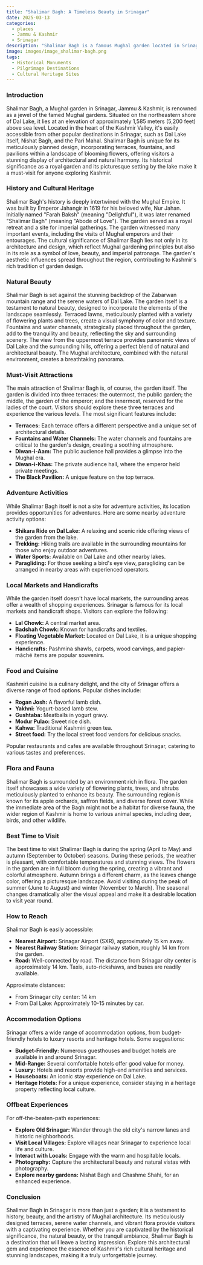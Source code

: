 ```yaml
---
title: "Shalimar Bagh: A Timeless Beauty in Srinagar"
date: 2025-03-13
categories:
  - places
  - Jammu & Kashmir
  - Srinagar
description: "Shalimar Bagh is a famous Mughal garden located in Srinagar, Jammu & Kashmir. It was built by Emperor Shah Jahan and is known for its vibrant lily pools and intricate Mughal architecture. The garden is part of the Mughal Gardens trail and offers stunning views of Dal Lake."
image: images/image_shalimar-bagh.png
tags: 
  - Historical Monuments
  - Pilgrimage Destinations
  - Cultural Heritage Sites
---
```



### **Introduction**

Shalimar Bagh, a Mughal garden in Srinagar, Jammu & Kashmir, is renowned as a jewel of the famed Mughal gardens. Situated on the northeastern shore of Dal Lake, it lies at an elevation of approximately 1,585 meters (5,200 feet) above sea level. Located in the heart of the Kashmir Valley, it's easily accessible from other popular destinations in Srinagar, such as Dal Lake itself, Nishat Bagh, and the Pari Mahal. Shalimar Bagh is unique for its meticulously planned design, incorporating terraces, fountains, and pavilions within a landscape of blooming flowers, offering visitors a stunning display of architectural and natural harmony. Its historical significance as a royal garden and its picturesque setting by the lake make it a must-visit for anyone exploring Kashmir.

### **History and Cultural Heritage**

Shalimar Bagh's history is deeply intertwined with the Mughal Empire. It was built by Emperor Jahangir in 1619 for his beloved wife, Nur Jahan. Initially named "Farah Baksh" (meaning "Delightful"), it was later renamed "Shalimar Bagh" (meaning "Abode of Love"). The garden served as a royal retreat and a site for imperial gatherings. The garden witnessed many important events, including the visits of Mughal emperors and their entourages. The cultural significance of Shalimar Bagh lies not only in its architecture and design, which reflect Mughal gardening principles but also in its role as a symbol of love, beauty, and imperial patronage. The garden's aesthetic influences spread throughout the region, contributing to Kashmir's rich tradition of garden design.

###  **Natural Beauty**

Shalimar Bagh is set against the stunning backdrop of the Zabarwan mountain range and the serene waters of Dal Lake. The garden itself is a testament to natural beauty, designed to incorporate the elements of the landscape seamlessly. Terraced lawns, meticulously planted with a variety of flowering plants and trees, create a visual symphony of color and texture. Fountains and water channels, strategically placed throughout the garden, add to the tranquility and beauty, reflecting the sky and surrounding scenery. The view from the uppermost terrace provides panoramic views of Dal Lake and the surrounding hills, offering a perfect blend of natural and architectural beauty. The Mughal architecture, combined with the natural environment, creates a breathtaking panorama.



### **Must-Visit Attractions**

The main attraction of Shalimar Bagh is, of course, the garden itself. The garden is divided into three terraces: the outermost, the public garden; the middle, the garden of the emperor; and the innermost, reserved for the ladies of the court. Visitors should explore these three terraces and experience the various levels. The most significant features include:

*   **Terraces:** Each terrace offers a different perspective and a unique set of architectural details.
*   **Fountains and Water Channels:** The water channels and fountains are critical to the garden's design, creating a soothing atmosphere.
*   **Diwan-i-Aam:** The public audience hall provides a glimpse into the Mughal era.
*   **Diwan-i-Khas:** The private audience hall, where the emperor held private meetings.
*   **The Black Pavilion:** A unique feature on the top terrace.

### **Adventure Activities**

While Shalimar Bagh itself is not a site for adventure activities, its location provides opportunities for adventures. Here are some nearby adventure activity options:

*   **Shikara Ride on Dal Lake:** A relaxing and scenic ride offering views of the garden from the lake.
*   **Trekking:** Hiking trails are available in the surrounding mountains for those who enjoy outdoor adventures.
*   **Water Sports:** Available on Dal Lake and other nearby lakes.
*   **Paragliding:** For those seeking a bird's eye view, paragliding can be arranged in nearby areas with experienced operators.

### **Local Markets and Handicrafts**

While the garden itself doesn't have local markets, the surrounding areas offer a wealth of shopping experiences. Srinagar is famous for its local markets and handicraft shops. Visitors can explore the following:

*   **Lal Chowk:** A central market area.
*   **Badshah Chowk:** Known for handicrafts and textiles.
*   **Floating Vegetable Market:** Located on Dal Lake, it is a unique shopping experience.
*   **Handicrafts:** Pashmina shawls, carpets, wood carvings, and papier-mâché items are popular souvenirs.

### **Food and Cuisine**

Kashmiri cuisine is a culinary delight, and the city of Srinagar offers a diverse range of food options. Popular dishes include:

*   **Rogan Josh:** A flavorful lamb dish.
*   **Yakhni:** Yogurt-based lamb stew.
*   **Gushtaba:** Meatballs in yogurt gravy.
*   **Modur Pulao:** Sweet rice dish.
*   **Kahwa:** Traditional Kashmiri green tea.
*   **Street food:** Try the local street food vendors for delicious snacks.

Popular restaurants and cafes are available throughout Srinagar, catering to various tastes and preferences.

### **Flora and Fauna**

Shalimar Bagh is surrounded by an environment rich in flora. The garden itself showcases a wide variety of flowering plants, trees, and shrubs meticulously planted to enhance its beauty. The surrounding region is known for its apple orchards, saffron fields, and diverse forest cover. While the immediate area of the Bagh might not be a habitat for diverse fauna, the wider region of Kashmir is home to various animal species, including deer, birds, and other wildlife.

### **Best Time to Visit**

The best time to visit Shalimar Bagh is during the spring (April to May) and autumn (September to October) seasons. During these periods, the weather is pleasant, with comfortable temperatures and stunning views. The flowers in the garden are in full bloom during the spring, creating a vibrant and colorful atmosphere. Autumn brings a different charm, as the leaves change color, offering a picturesque landscape. Avoid visiting during the peak of summer (June to August) and winter (November to March). The seasonal changes dramatically alter the visual appeal and make it a desirable location to visit year round.

### **How to Reach**

Shalimar Bagh is easily accessible:

*   **Nearest Airport:** Srinagar Airport (SXR), approximately 15 km away.
*   **Nearest Railway Station:** Srinagar railway station, roughly 14 km from the garden.
*   **Road:** Well-connected by road. The distance from Srinagar city center is approximately 14 km. Taxis, auto-rickshaws, and buses are readily available.

Approximate distances:

*   From Srinagar city center: 14 km
*   From Dal Lake: Approximately 10-15 minutes by car.

### **Accommodation Options**

Srinagar offers a wide range of accommodation options, from budget-friendly hotels to luxury resorts and heritage hotels. Some suggestions:

*   **Budget-Friendly:** Numerous guesthouses and budget hotels are available in and around Srinagar.
*   **Mid-Range:** Several comfortable hotels offer good value for money.
*   **Luxury:** Hotels and resorts provide high-end amenities and services.
*   **Houseboats:** An iconic stay experience on Dal Lake.
*   **Heritage Hotels:** For a unique experience, consider staying in a heritage property reflecting local culture.



### **Offbeat Experiences**

For off-the-beaten-path experiences:

*   **Explore Old Srinagar:** Wander through the old city's narrow lanes and historic neighborhoods.
*   **Visit Local Villages:** Explore villages near Srinagar to experience local life and culture.
*   **Interact with Locals:** Engage with the warm and hospitable locals.
*   **Photography:** Capture the architectural beauty and natural vistas with photography.
*   **Explore nearby gardens:** Nishat Bagh and Chashme Shahi, for an enhanced experience.

### **Conclusion**

Shalimar Bagh in Srinagar is more than just a garden; it is a testament to history, beauty, and the artistry of Mughal architecture. Its meticulously designed terraces, serene water channels, and vibrant flora provide visitors with a captivating experience. Whether you are captivated by the historical significance, the natural beauty, or the tranquil ambiance, Shalimar Bagh is a destination that will leave a lasting impression. Explore this architectural gem and experience the essence of Kashmir's rich cultural heritage and stunning landscapes, making it a truly unforgettable journey.


